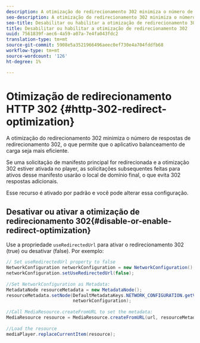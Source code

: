```yaml
---
description: A otimização do redirecionamento 302 minimiza o número de respostas de redirecionamento 302, o que permite que o aplicativo balanceamento de carga seja mais eficiente.
seo-description: A otimização do redirecionamento 302 minimiza o número de respostas de redirecionamento 302, o que permite que o aplicativo balanceamento de carga seja mais eficiente.
seo-title: Desabilitar ou habilitar a otimização de redirecionamento 302
title: Desabilitar ou habilitar a otimização de redirecionamento 302
uuid: 7561839f-aec6-4a59-a07a-7e4fa043fdc2
translation-type: tm+mt
source-git-commit: 5908e5a3521966496aeec0ef730e4a704fddfb68
workflow-type: tm+mt
source-wordcount: '126'
ht-degree: 1%

---
```



# Otimização de redirecionamento HTTP 302 {#http-302-redirect-optimization}

A otimização do redirecionamento 302 minimiza o número de respostas de redirecionamento 302, o que permite que o aplicativo balanceamento de carga seja mais eficiente.

Se uma solicitação de manifesto principal for redirecionada e a otimização 302 estiver ativada no player, as solicitações subsequentes feitas para ativos desse manifesto usarão o local de domínio final, o que evita 302 respostas adicionais.

Esse recurso é ativado por padrão e você pode alterar essa configuração.

## Desativar ou ativar a otimização de redirecionamento 302{#disable-or-enable-redirect-optimization}

Use a propriedade `useRedirectedUrl` para ativar o redirecionamento 302 (true) ou desativar (false).
Por exemplo:

```java
// Set useRedirectedUrl property to false 
NetworkConfiguration networkConfiguration = new NetworkConfiguration(); 
networkConfiguration.setUseRedirectedUrl(false); 
 
//Set NetworkConfiguration as Metadata: 
MetadataNode resourceMetadata = new MetadataNode();  
resourceMetadata.setNode(DefaultMetadataKeys.NETWORK_CONFIGURATION.getValue(),  
                         networkConfiguration); 
 
//Call MediaResource.createFromURL to set the metadata: 
MediaResource resource = MediaResource.createFromURL(url, resourceMetadata); 
  
//Load the resource 
mediaPlayer.replaceCurrentItem(resource);
```

